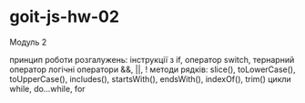 # goit-js-hw-02
Модуль 2

принцип роботи розгалужень: інструкції з if, оператор switch, тернарний оператор
логічні оператори &&, ||, !
методи рядків: slice(), toLowerCase(), toUpperCase(), includes(), startsWith(), endsWith(), indexOf(), trim()
цикли while, do…while, for
